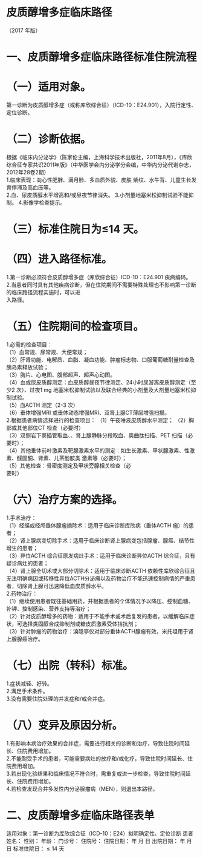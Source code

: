 # 皮质醇增多症临床路径  
（2017 年版）  
# 一、皮质醇增多症临床路径标准住院流程  
# （一）适用对象。  
第一诊断为皮质醇增多症（或称库欣综合征）（ICD-10：E24.901），入院行定性、定位诊断。  
# （二）诊断依据。  
根据《临床内分泌学》（陈家伦主编，上海科学技术出版社，2011年8月），《库欣综合征专家共识2011年版》（中华医学会内分泌学分会编，中华内分泌代谢杂志，2012年28卷2期）  
1.临床表现：向心性肥胖、满月脸、多血质外貌、皮肤 紫纹、水牛背、儿童生长发育停滞及高血压等。  
2.血、尿皮质醇水平增高和/或昼夜节律消失。 3.小剂量地塞米松抑制试验不能抑制。 4.影像学检查提示。  
# （三）标准住院日为≤14 天。  
# （四）进入路径标准。  
1.第一诊断必须符合皮质醇增多症（库欣综合征）ICD-10：E24.901 疾病编码。  
2.当患者同时具有其他疾病诊断，但在住院期间不需要特殊处理也不影响第一诊断的临床路径流程实施时，可以进  
入路径。  
# （五）住院期间的检查项目。  
1.必需的检查项目：  
（1）血常规、尿常规、大便常规；  
（2）肝肾功能、电解质、血脂、凝血功能、肿瘤标志物、口服葡萄糖耐量检查及胰岛素释放试验；  
（3）胸片、心电图、腹部超声、超声心动图。  
（4）血或尿皮质醇测定：血皮质醇昼夜节律测定、24小时尿游离皮质醇测定（至少2 次）、过夜1 mg 地塞米松抑制试验以及联合经典的小剂量及大剂量地塞米松抑制试验。  
（5）血ACTH 测定（2-3 次）  
（6）垂体增强MRI 或垂体动态增强MRI、双肾上腺CT薄层增强扫描。  
2.根据患者病情选择进行的检查项目： （1）午夜唾液皮质醇水平测定； （2）胸部或其他部位CT 检查（必要时）  
（3）双侧岩下窦插管取血、、肾上腺静脉分段取血、奥曲肽扫描、PET 扫描（必要时）；  
（4）其他垂体前叶激素及靶腺激素水平的测定：如生长激素、甲状腺激素、性激素、醛固酮、肾素、儿茶酚胺类 激素等（必要时）；  
（5）其他检查：骨密度测定及甲状旁腺相关检查（必  
要时）  
# （六）治疗方案的选择。  
1.手术治疗：  
（1）经蝶或经颅垂体腺瘤摘除术：适用于临床诊断库欣病（垂体ACTH 瘤）的患者；  
（2）肾上腺病变切除手术：适用于临床诊断肾上腺病变包括腺瘤、腺癌、结节性增生的患者；  
（3）异位ACTH 综合征原发病灶手术：适用于临床诊断异位ACTH 综合征，且有疑诊病灶的患者；  
（4）肾上腺全切术或大部分切除术：适用于临床诊断ACTH 依赖性库欣综合征且无法明确病因或转移性异位ACTH分泌瘤以及药物治疗不能迅速控制病情的严重患者，切除肾上腺可迅速降低血皮质醇水平。  
2.药物治疗：  
（1）继续使用患者既往基础用药，并根据患者的个体情况予以降压、控制血糖、补钾、控制感染、营养支持等治疗；  
（2）针对皮质醇增多的药物：适用于不能手术或术后复发的患者，以缓解临床症状，可选择类固醇合成抑制剂或糖皮质激素受体拮抗剂；  
（3）针对肿瘤的药物治疗：溴隐亭仅对部分垂体ACTH腺瘤有效，米托坦用于肾上腺腺癌治疗。  
# （七）出院（转科）标准。  
1.症状减轻、好转。  
2.满足手术条件。  
3.没有需要住院处理的并发症和/或合并症。  
# （八）变异及原因分析。  
1.有影响本病治疗效果的合并症，需要进行相关的诊断和治疗，导致住院时间延长、住院费用增加。  
2.不能耐受手术的患者，可能需要病灶的放疗和/或化疗，导致住院时间延长、住院费用增加。  
3.若出现化验结果和临床情况不符合时，需重复或进一步检查，导致住院时间延长、住院费用增加。  
4.若检查发现合并多发性内分泌腺瘤病（MEN），则退出本路径。  
# 二、皮质醇增多症临床路径表单  
适用对象：第一诊断为库欣综合征（ICD-10：E24）拟明确定性、定位诊断 患者姓名：         性别：    年龄：     门诊号：       住院号：        住院日期：  年  月  日     出院日期：  年  月  日   标准住院日：${\leqslant}14$ 天  
